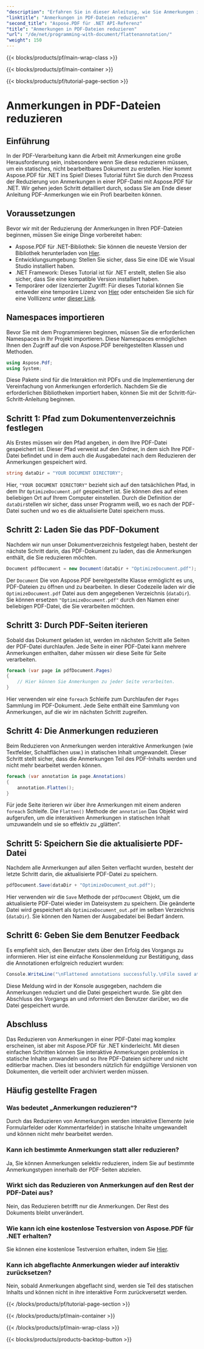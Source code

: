 ```yaml
---
"description": "Erfahren Sie in dieser Anleitung, wie Sie Anmerkungen in einer PDF-Datei mit Aspose.PDF für .NET reduzieren. Vereinfachen Sie Ihren PDF-Verwaltungsprozess mit unserem ausführlichen Tutorial."
"linktitle": "Anmerkungen in PDF-Dateien reduzieren"
"second_title": "Aspose.PDF für .NET API-Referenz"
"title": "Anmerkungen in PDF-Dateien reduzieren"
"url": "/de/net/programming-with-document/flattenannotation/"
"weight": 150
---
```


{{< blocks/products/pf/main-wrap-class >}}

{{< blocks/products/pf/main-container >}}

{{< blocks/products/pf/tutorial-page-section >}}

# Anmerkungen in PDF-Dateien reduzieren

## Einführung

In der PDF-Verarbeitung kann die Arbeit mit Anmerkungen eine große Herausforderung sein, insbesondere wenn Sie diese reduzieren müssen, um ein statisches, nicht bearbeitbares Dokument zu erstellen. Hier kommt Aspose.PDF für .NET ins Spiel! Dieses Tutorial führt Sie durch den Prozess der Reduzierung von Anmerkungen in einer PDF-Datei mit Aspose.PDF für .NET. Wir gehen jeden Schritt detailliert durch, sodass Sie am Ende dieser Anleitung PDF-Anmerkungen wie ein Profi bearbeiten können.

## Voraussetzungen

Bevor wir mit der Reduzierung der Anmerkungen in Ihren PDF-Dateien beginnen, müssen Sie einige Dinge vorbereitet haben:

- Aspose.PDF für .NET-Bibliothek: Sie können die neueste Version der Bibliothek herunterladen von [Hier](https://releases.aspose.com/pdf/net/).
- Entwicklungsumgebung: Stellen Sie sicher, dass Sie eine IDE wie Visual Studio installiert haben.
- .NET Framework: Dieses Tutorial ist für .NET erstellt, stellen Sie also sicher, dass Sie eine kompatible Version installiert haben.
- Temporärer oder lizenzierter Zugriff: Für dieses Tutorial können Sie entweder eine temporäre Lizenz von [Hier](https://purchase.aspose.com/temporary-license/) oder entscheiden Sie sich für eine Volllizenz unter [dieser Link](https://purchase.aspose.com/buy).

## Namespaces importieren

Bevor Sie mit dem Programmieren beginnen, müssen Sie die erforderlichen Namespaces in Ihr Projekt importieren. Diese Namespaces ermöglichen Ihnen den Zugriff auf die von Aspose.PDF bereitgestellten Klassen und Methoden.

```csharp
using Aspose.Pdf;
using System;
```

Diese Pakete sind für die Interaktion mit PDFs und die Implementierung der Vereinfachung von Anmerkungen erforderlich. Nachdem Sie die erforderlichen Bibliotheken importiert haben, können Sie mit der Schritt-für-Schritt-Anleitung beginnen.

## Schritt 1: Pfad zum Dokumentenverzeichnis festlegen

Als Erstes müssen wir den Pfad angeben, in dem Ihre PDF-Datei gespeichert ist. Dieser Pfad verweist auf den Ordner, in dem sich Ihre PDF-Datei befindet und in dem auch die Ausgabedatei nach dem Reduzieren der Anmerkungen gespeichert wird.

```csharp
string dataDir = "YOUR DOCUMENT DIRECTORY";
```

Hier, `"YOUR DOCUMENT DIRECTORY"` bezieht sich auf den tatsächlichen Pfad, in dem Ihr `OptimizeDocument.pdf` gespeichert ist. Sie können dies auf einen beliebigen Ort auf Ihrem Computer einstellen. Durch die Definition der `dataDir`stellen wir sicher, dass unser Programm weiß, wo es nach der PDF-Datei suchen und wo es die aktualisierte Datei speichern muss. 

## Schritt 2: Laden Sie das PDF-Dokument

Nachdem wir nun unser Dokumentverzeichnis festgelegt haben, besteht der nächste Schritt darin, das PDF-Dokument zu laden, das die Anmerkungen enthält, die Sie reduzieren möchten.

```csharp
Document pdfDocument = new Document(dataDir + "OptimizeDocument.pdf");
```

Der `Document` Die von Aspose.PDF bereitgestellte Klasse ermöglicht es uns, PDF-Dateien zu öffnen und zu bearbeiten. In dieser Codezeile laden wir die `OptimizeDocument.pdf` Datei aus dem angegebenen Verzeichnis (`dataDir`). Sie können ersetzen `"OptimizeDocument.pdf"` durch den Namen einer beliebigen PDF-Datei, die Sie verarbeiten möchten.

## Schritt 3: Durch PDF-Seiten iterieren

Sobald das Dokument geladen ist, werden im nächsten Schritt alle Seiten der PDF-Datei durchlaufen. Jede Seite in einer PDF-Datei kann mehrere Anmerkungen enthalten, daher müssen wir diese Seite für Seite verarbeiten.

```csharp
foreach (var page in pdfDocument.Pages)
{
    // Hier können Sie Anmerkungen zu jeder Seite verarbeiten.
}
```

Hier verwenden wir eine `foreach` Schleife zum Durchlaufen der `Pages` Sammlung im PDF-Dokument. Jede Seite enthält eine Sammlung von Anmerkungen, auf die wir im nächsten Schritt zugreifen.

## Schritt 4: Die Anmerkungen reduzieren

Beim Reduzieren von Anmerkungen werden interaktive Anmerkungen (wie Textfelder, Schaltflächen usw.) in statischen Inhalt umgewandelt. Dieser Schritt stellt sicher, dass die Anmerkungen Teil des PDF-Inhalts werden und nicht mehr bearbeitet werden können.

```csharp
foreach (var annotation in page.Annotations)
{
    annotation.Flatten();
}
```

Für jede Seite iterieren wir über ihre Anmerkungen mit einem anderen `foreach` Schleife. Die `Flatten()` Methode der `annotation` Das Objekt wird aufgerufen, um die interaktiven Anmerkungen in statischen Inhalt umzuwandeln und sie so effektiv zu „glätten“.

## Schritt 5: Speichern Sie die aktualisierte PDF-Datei

Nachdem alle Anmerkungen auf allen Seiten verflacht wurden, besteht der letzte Schritt darin, die aktualisierte PDF-Datei zu speichern.

```csharp
pdfDocument.Save(dataDir + "OptimizeDocument_out.pdf");
```

Hier verwenden wir die `Save` Methode der `pdfDocument` Objekt, um die aktualisierte PDF-Datei wieder im Dateisystem zu speichern. Die geänderte Datei wird gespeichert als `OptimizeDocument_out.pdf` im selben Verzeichnis (`dataDir`). Sie können den Namen der Ausgabedatei bei Bedarf ändern.

## Schritt 6: Geben Sie dem Benutzer Feedback

Es empfiehlt sich, den Benutzer stets über den Erfolg des Vorgangs zu informieren. Hier ist eine einfache Konsolenmeldung zur Bestätigung, dass die Annotationen erfolgreich reduziert wurden:

```csharp
Console.WriteLine("\nFlattened annotations successfully.\nFile saved at " + dataDir);
```

Diese Meldung wird in der Konsole ausgegeben, nachdem die Anmerkungen reduziert und die Datei gespeichert wurde. Sie gibt den Abschluss des Vorgangs an und informiert den Benutzer darüber, wo die Datei gespeichert wurde.

## Abschluss

Das Reduzieren von Anmerkungen in einer PDF-Datei mag komplex erscheinen, ist aber mit Aspose.PDF für .NET kinderleicht. Mit diesen einfachen Schritten können Sie interaktive Anmerkungen problemlos in statische Inhalte umwandeln und so Ihre PDF-Dateien sicherer und nicht editierbar machen. Dies ist besonders nützlich für endgültige Versionen von Dokumenten, die verteilt oder archiviert werden müssen.

## Häufig gestellte Fragen

### Was bedeutet „Anmerkungen reduzieren“?
Durch das Reduzieren von Anmerkungen werden interaktive Elemente (wie Formularfelder oder Kommentarfelder) in statische Inhalte umgewandelt und können nicht mehr bearbeitet werden.

### Kann ich bestimmte Anmerkungen statt aller reduzieren?
Ja, Sie können Anmerkungen selektiv reduzieren, indem Sie auf bestimmte Anmerkungstypen innerhalb der PDF-Seiten abzielen.

### Wirkt sich das Reduzieren von Anmerkungen auf den Rest der PDF-Datei aus?
Nein, das Reduzieren betrifft nur die Anmerkungen. Der Rest des Dokuments bleibt unverändert.

### Wie kann ich eine kostenlose Testversion von Aspose.PDF für .NET erhalten?
Sie können eine kostenlose Testversion erhalten, indem Sie [Hier](https://releases.aspose.com/).

### Kann ich abgeflachte Anmerkungen wieder auf interaktiv zurücksetzen?
Nein, sobald Anmerkungen abgeflacht sind, werden sie Teil des statischen Inhalts und können nicht in ihre interaktive Form zurückversetzt werden.

{{< /blocks/products/pf/tutorial-page-section >}}

{{< /blocks/products/pf/main-container >}}

{{< /blocks/products/pf/main-wrap-class >}}

{{< blocks/products/products-backtop-button >}}